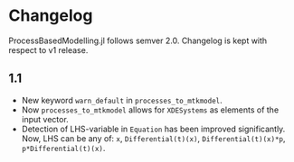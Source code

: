 # Changelog

ProcessBasedModelling.jl follows semver 2.0.
Changelog is kept with respect to v1 release.

## 1.1

- New keyword `warn_default` in `processes_to_mtkmodel`.
- Now `processes_to_mtkmodel` allows for `XDESystems` as elements of the input vector.
- Detection of LHS-variable in `Equation` has been improved significantly.
  Now, LHS can be any of: `x`, `Differential(t)(x)`, `Differential(t)(x)*p`, `p*Differential(t)(x)`.